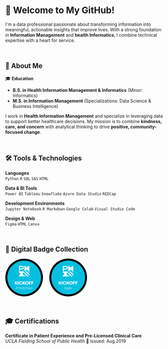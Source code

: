 # 👋 Welcome to My GitHub!

I'm a data professional passionate about transforming information into meaningful, actionable insights that improve lives. With a strong foundation in **Information Management** and **health Informatics**, I combine technical expertise with a heart for service.

&nbsp;

## 🧬 About Me

🎓 **Education**  
- **B.S. in Health Information Management & Informatics** (Minor: Informatics)  
- **M.S. in Information Management**  (Specializations: Data Science & Business Intelligence)

I work in **Health Information Management** and specialize in leveraging data to support better healthcare decisions. My mission is to combine **kindness, care, and concern** with analytical thinking to drive **positive, community-focused change**.

&nbsp;

## 🛠️ Tools & Technologies

**Languages**  
`Python` `R` `SQL` `SAS` `HTML`

**Data & BI Tools**  
`Power BI` `Tableau` `Snowflake` `Azure Data Studio` `REDCap`

**Development Environments**  
`Jupyter Notebook` `R Markdown` `Google Colab` `Visual Studio Code`

**Design & Web**  
`Figma` `HTML` `Canva`

&nbsp;

## 🏅 Digital Badge Collection

<div>
<img src="./Digital-Badges/Kickoff-Predictive-Badge.png" alt="PMI Predictive Badge" width="120"/>
&nbsp;&nbsp;&nbsp;
<img src="./Digital-Badges/Kickoff-Agile-Badge.png" alt="PMI Agile Badge" width="120"/>

&nbsp;

## 🎓 Certifications

**Certificate in Patient Experience and Pre-Licensed Clinical Care**  
*UCLA Fielding School of Public Health* 
📅 Issued: Aug 2019
